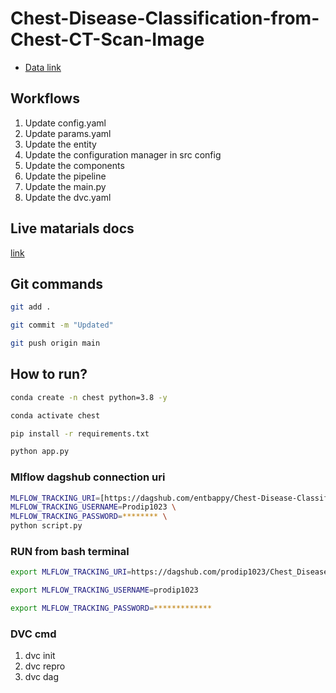 # Chest-Disease-Classification-from-Chest-CT-Scan-Image

 - [Data link](https://drive.google.com/file/d/1z0mreUtRmR-P-magILsDR3T7M6IkGXtY/view?usp=sharing)

## Workflows

1. Update config.yaml
2. Update params.yaml
3. Update the entity
4. Update the configuration manager in src config
5. Update the components
6. Update the pipeline 
7. Update the main.py
8. Update the dvc.yaml 



## Live matarials docs

[link](https://docs.google.com/document/d/1UFiHnyKRqgx8Lodsvdzu58LbVjdWHNf-uab2WmhE0A4/edit?usp=sharing)


## Git commands

```bash
git add .

git commit -m "Updated"

git push origin main
```

## How to run?

```bash
conda create -n chest python=3.8 -y
```

```bash
conda activate chest
```

```bash
pip install -r requirements.txt
```

```bash
python app.py
```

### Mlflow dagshub connection uri

```bash
MLFLOW_TRACKING_URI=[https://dagshub.com/entbappy/Chest-Disease-Classification-from-Chest-CT-Scan-Image.mlflow \](https://dagshub.com/prodip1023/Chest_Disease_Classification.mlflow)
MLFLOW_TRACKING_USERNAME=Prodip1023 \
MLFLOW_TRACKING_PASSWORD=******** \
python script.py
```


### RUN from bash terminal

```bash
export MLFLOW_TRACKING_URI=https://dagshub.com/prodip1023/Chest_Disease_Classification.mlflow

export MLFLOW_TRACKING_USERNAME=prodip1023 

export MLFLOW_TRACKING_PASSWORD=*************

```



### DVC cmd

1. dvc init
2. dvc repro
3. dvc dag